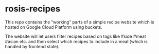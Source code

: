 # rosis-recipes
This repo contains the "working" parts of a simple recipe website which is hosted on Google Cloud Platform using buckets. 

The website will let users filter recipes based on tags like #side #meat #asian etc. and then select which recipes to include in a meal (which is handled by frontend state).
